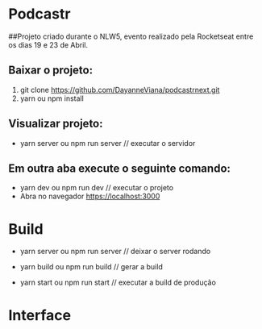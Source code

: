# Podcastr
##Projeto criado durante o NLW5, evento realizado pela Rocketseat entre os dias 19 e 23 de Abril.

## Baixar o projeto:
1. git clone https://github.com/DayanneViana/podcastrnext.git
2. yarn ou npm install

## Visualizar projeto:
- yarn server ou npm run server // executar o servidor
  
## Em outra aba execute o seguinte comando:
  
- yarn dev ou npm run dev // executar o projeto
- Abra no navegador [https://localhost:3000](https://localhost:3000)

# Build

- yarn server ou npm run server // deixar o server rodando
  
- yarn build ou npm run build // gerar a build
  
- yarn start ou npm run start // executar a build de produção

# Interface
